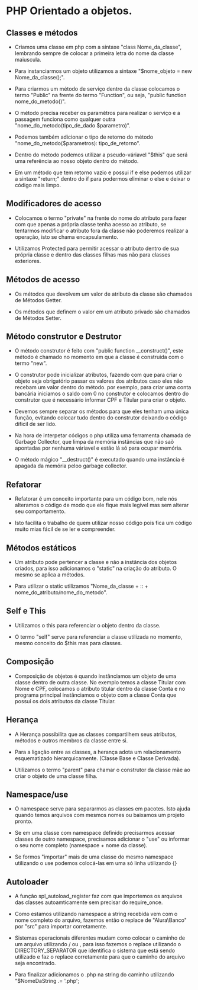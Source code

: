 # PHP Orientado a objetos.

## Classes e métodos

- Criamos uma classe em php com a sintaxe "class Nome_da_classe", lembrando sempre de colocar a primeira letra do nome da classe maiuscula.

- Para instanciarmos um objeto utilizamos a sintaxe "$nome_objeto = new Nome_da_classe();".

- Para criarmos um método de serviço dentro da classe colocamos o termo "Public" na frente do termo "Function", ou seja, "public function nome_do_metodo()".

- O método precisa receber os paramêtros para realizar o serviço e a passagem funciona como qualquer outra "nome_do_metodo(tipo_de_dado $parametro)".

- Podemos também adicionar o tipo de retorno do método "nome_do_metodo($parametros): tipo_de_retorno".

- Dentro do método podemos utilizar a pseudo-váriavel "$this" que será uma referência ao nosso objeto dentro do método.

- Em um método que tem retorno vazio e possui if e else podemos utilizar a sintaxe "return;" dentro do if para podermos eliminar o else e deixar o código mais limpo.


## Modificadores de acesso

- Colocamos o termo "private" na frente do nome do atributo para fazer com que apenas a própria classe tenha acesso ao atributo, 
se tentarmos modificar o atributo fora da classe não poderemos realizar a operação, isto se chama encapsulamento.

- Utilizamos Protected para permitir acessar o atributo dentro de sua própria classe e dentro das classes filhas mas não para classes exteriores.


## Métodos de acesso 

- Os métodos que devolvem um valor de atributo da classe são chamados de Métodos Getter. 

- Os métodos que definem o valor em um atributo privado são chamados de Métodos Setter.


## Método construtor e Destrutor

- O método construtor é feito com "public function __construct()", este método é chamado no momento em que a classe é construida com o termo "new".

- O construtor pode inicializar atributos, fazendo com que para criar o objeto seja obrigatório passar os valores dos atributos caso eles não recebam um valor dentro do método.
por exemplo, para criar uma conta bancária iniciamos o saldo com 0 no construtor e colocamos dentro do construtor que é necessário informar CPF e Titular para criar o objeto.

- Devemos sempre separar os métodos para que eles tenham uma única função, evitando colocar tudo dentro do construtor deixando o código dificil de ser lido.

- Na hora de interpetar códigos o php utiliza uma ferramenta chamada de Garbage Collector, que limpa da memória instâncias que não saõ apontadas por nenhuma váriavel e estão
lá só para ocupar memória.

- O método mágico "__destruct()" é executado quando uma instância é apagada da memória peloo garbage collector.


## Refatorar

- Refatorar é um conceito importante para um código bom, nele nós alteramos o código de modo que ele fique mais legivel mas sem alterar seu comportamento.

- Isto facilita o trabalho de quem utilizar nosso código pois fica um código muito mias fácil de se ler e compreender.


## Métodos estáticos

- Um atributo pode pertencer a classe e não a instância dos objetos criados, para isso adicionamos o "static" na criação do atributo. O mesmo se aplica a métodos.

- Para utilizar o static utilizamos "Nome_da_classe + :: + nome_do_atributo/nome_do_metodo".


## Self e This

- Utilizamos o this para referenciar o objeto dentro da classe.

- O termo "self" serve para referenciar a classe utilizada no momento, mesmo conceito do $this mas para classes.


## Composição 

- Composição de objetos é quando instânciamos um objeto de uma classe dentro de outra classe. No exemplo temos a classe Titular com Nome e CPF, colocamos o atributo
titular dentro da classe Conta e no programa principal instânciamos o objeto com a classe Conta que possuí os dois atributos da classe Titular.


## Herança 

- A Herança possibilita que as classes compartilhem seus atributos, métodos e outros membros da classe entre si. 

- Para a ligação entre as classes, a herança adota um relacionamento esquematizado hierarquicamente. (Classe Base e Classe Derivada).

- Utilizamos o termo "parent" para chamar o construtor da classe mãe ao criar o objeto de uma classe filha.


## Namespace/use

- O namespace serve para separarmos as classes em pacotes. Isto ajuda quando temos arquivos com mesmos nomes ou baixamos um projeto pronto.

- Se em uma classe com namespace definido precisarmos acessar classes de outro namespace, precisamos adicionar o "use" ou informar o seu nome completo (namespace + nome da classe).

- Se formos "importar" mais de uma classe do mesmo namespace utilizando o use podemos colocá-las em uma só linha utilizando {}


## Autoloader

- A função spl_autoload_register faz com que importemos os arquivos das classes autoamticamente sem precisar do require_once.

- Como estamos utilizando namespace a string recebida vem com o nome completo do arquivo, fazemos então o replace de "Alura\Banco" por "src" para importar corretamente.

- Sistemas operacionais diferentes mudam como colocar o caminho de um arquivo utilizando / ou \, para isso fazemos o replace utilizando o DIRECTORY_SEPARATOR
que identifica o sistema que está sendo utilizado e faz o replace corretamente para que o caminho do arquivo seja encontrado.

- Para finalizar adicionamos o .php na string do caminho utilizando "$NomeDaString .= '.php';
